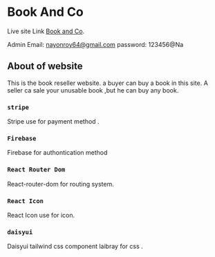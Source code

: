 # Book And Co

Live site Link [Book and Co](https://book-and-co.web.app/).

Admin Email: nayonroy64@gmail.com
password: 123456@Na

## About of website

This is the book reseller website. a buyer can buy a book in this site. A seller ca sale your unusable book ,but he can buy any book. 

### `stripe`

Stripe use for payment method .

### `Firebase`

Firebase for authontication method

### `React Router Dom`

React-router-dom for routing system.

### `React Icon`

React Icon use for icon.

### `daisyui`

Daisyui tailwind css component laibray for css .


